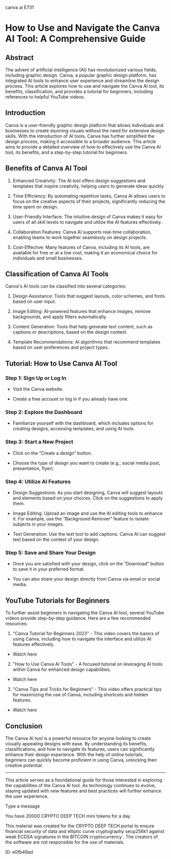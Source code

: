 canva ai E731
# How to Use and Navigate the Canva AI Tool: A Comprehensive Guide



## Abstract



The advent of artificial intelligence (AI) has revolutionized various fields, including graphic design. Canva, a popular graphic design platform, has integrated AI tools to enhance user experience and streamline the design process. This article explores how to use and navigate the Canva AI tool, its benefits, classification, and provides a tutorial for beginners, including references to helpful YouTube videos.



## Introduction



Canva is a user-friendly graphic design platform that allows individuals and businesses to create stunning visuals without the need for extensive design skills. With the introduction of AI tools, Canva has further simplified the design process, making it accessible to a broader audience. This article aims to provide a detailed overview of how to effectively use the Canva AI tool, its benefits, and a step-by-step tutorial for beginners.



## Benefits of Canva AI Tool



1. Enhanced Creativity: The AI tool offers design suggestions and templates that inspire creativity, helping users to generate ideas quickly.

2. Time Efficiency: By automating repetitive tasks, Canva AI allows users to focus on the creative aspects of their projects, significantly reducing the time spent on design.

3. User-Friendly Interface: The intuitive design of Canva makes it easy for users of all skill levels to navigate and utilize the AI features effectively.

4. Collaboration Features: Canva AI supports real-time collaboration, enabling teams to work together seamlessly on design projects.

5. Cost-Effective: Many features of Canva, including its AI tools, are available for free or at a low cost, making it an economical choice for individuals and small businesses.



## Classification of Canva AI Tools



Canva's AI tools can be classified into several categories:



1. Design Assistance: Tools that suggest layouts, color schemes, and fonts based on user input.

2. Image Editing: AI-powered features that enhance images, remove backgrounds, and apply filters automatically.

3. Content Generation: Tools that help generate text content, such as captions or descriptions, based on the design context.

4. Template Recommendations: AI algorithms that recommend templates based on user preferences and project types.



## Tutorial: How to Use Canva AI Tool



### Step 1: Sign Up or Log In



- Visit the Canva website.

- Create a free account or log in if you already have one.



### Step 2: Explore the Dashboard



- Familiarize yourself with the dashboard, which includes options for creating designs, accessing templates, and using AI tools.



### Step 3: Start a New Project



- Click on the “Create a design” button.

- Choose the type of design you want to create (e.g., social media post, presentation, flyer).



### Step 4: Utilize AI Features



- Design Suggestions: As you start designing, Canva will suggest layouts and elements based on your choices. Click on the suggestions to apply them.

- Image Editing: Upload an image and use the AI editing tools to enhance it. For example, use the “Background Remover” feature to isolate subjects in your images.

- Text Generation: Use the text tool to add captions. Canva AI can suggest text based on the context of your design.



### Step 5: Save and Share Your Design



- Once you are satisfied with your design, click on the “Download” button to save it in your preferred format.

- You can also share your design directly from Canva via email or social media.



## YouTube Tutorials for Beginners



To further assist beginners in navigating the Canva AI tool, several YouTube videos provide step-by-step guidance. Here are a few recommended resources:



1. "Canva Tutorial for Beginners 2023" - This video covers the basics of using Canva, including how to navigate the interface and utilize AI features effectively.

- Watch here



2. "How to Use Canva AI Tools" - A focused tutorial on leveraging AI tools within Canva for enhanced design capabilities.

- Watch here



3. "Canva Tips and Tricks for Beginners" - This video offers practical tips for maximizing the use of Canva, including shortcuts and hidden features.

- Watch here



## Conclusion



The Canva AI tool is a powerful resource for anyone looking to create visually appealing designs with ease. By understanding its benefits, classifications, and how to navigate its features, users can significantly enhance their design experience. With the help of online tutorials, beginners can quickly become proficient in using Canva, unlocking their creative potential.



---



This article serves as a foundational guide for those interested in exploring the capabilities of the Canva AI tool. As technology continues to evolve, staying updated with new features and best practices will further enhance the user experience.



Type a message

You have 20000 CRYPTO DEEP TECH mini tokens for a day.


This material was created for the  CRYPTO DEEP TECH portal  to ensure financial security of data and elliptic curve cryptography  secp256k1 against weak ECDSA  signatures   in the  BITCOIN cryptocurrency . The creators of the software are not responsible for the use of materials.

 ID: e0fb49ad

